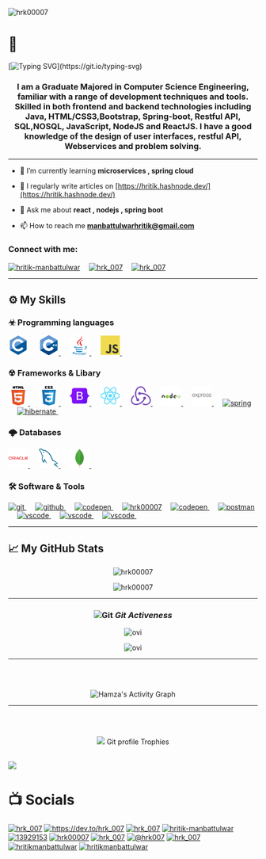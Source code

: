 <!-- <h1 align="center">Hi 👋, I'm Hritik Manbattulwar</h1> -->
<p align="left"> <img src="https://komarev.com/ghpvc/?username=hrk00007&label=Profile%20views&color=0e75b6&style=flat" alt="hrk00007" /> </p>

# 👋

[![Typing SVG](https://readme-typing-svg.herokuapp.com?font=Architects+Daughter&color=7AF79A&size=30&lines=Hey!+It's+Hritik+Manbattulwar!;A+Full+Stack+Web-Developer...;Java+Enthusiasts...;)](https://git.io/typing-svg) 
<h3 align="center">I am a Graduate Majored in Computer Science Engineering, familiar with a range of development techniques and tools. Skilled in both frontend and backend technologies including Java, HTML/CSS3,Bootstrap, Spring-boot, Restful API, SQL,NOSQL, JavaScript, NodeJS and ReactJS. I have a good knowledge of the design of user interfaces, restful API, Webservices and problem solving.</h3>

---

- 🌱 I’m currently learning **microservices , spring cloud**

- 📝 I regularly write articles on [https://hritik.hashnode.dev/](https://hritik.hashnode.dev/)

- 💬 Ask me about **react , nodejs , spring boot**

- 📫 How to reach me **manbattulwarhritik@gmail.com**


<h3 align="left">Connect with me:</h3>
<p align="left">

<a href="https://linkedin.com/in/hritik-manbattulwar" target="blank"><img align="center" src="https://raw.githubusercontent.com/rahuldkjain/github-profile-readme-generator/master/src/images/icons/Social/linked-in-alt.svg" alt="hritik-manbattulwar" height="30" width="40" /></a>&emsp;
<a href="https://instagram.com/hrk_007" target="blank"><img align="center" src="https://raw.githubusercontent.com/rahuldkjain/github-profile-readme-generator/master/src/images/icons/Social/instagram.svg" alt="hrk_007" height="30" width="40" /></a>&emsp;
<a href="mailto:manbattulwarhritik@gmail.com" target="blank"><img align="center" src="https://upload.wikimedia.org/wikipedia/commons/7/7e/Gmail_icon_%282020%29.svg" alt="hrk_007" height="30" width="40" /></a>&emsp;
</p>

---

## ⚙️ My Skills

### ☣ Programming languages

<p> 

<a href="https://www.cprogramming.com/" target="_blank" rel="noreferrer"> 
<img src="https://raw.githubusercontent.com/devicons/devicon/master/icons/c/c-original.svg" alt="c" width="40" height="40"/></a> &emsp;
<a href="https://www.w3schools.com/cpp/" target="_blank" rel="noreferrer"> 
<img src="https://raw.githubusercontent.com/devicons/devicon/master/icons/cplusplus/cplusplus-original.svg" alt="cplusplus" width="40" height="40"/> </a>&emsp;
<a href="https://www.java.com" target="_blank" rel="noreferrer"> 
<img src="https://raw.githubusercontent.com/devicons/devicon/master/icons/java/java-original.svg" alt="java" width="40" height="40"/> </a>&emsp;
<a href="https://developer.mozilla.org/en-US/docs/Web/JavaScript" target="_blank" rel="noreferrer"> 
<img src="https://raw.githubusercontent.com/devicons/devicon/master/icons/javascript/javascript-original.svg" alt="javascript" width="40" height="40"/> </a>&emsp;
</p>

### ☢ Frameworks & Libary

<p>
<a href="https://www.w3.org/html/" target="_blank" rel="noreferrer"> 
<img src="https://raw.githubusercontent.com/devicons/devicon/master/icons/html5/html5-original-wordmark.svg" alt="html5" width="40" height="40"/> </a>&emsp; 
<a href="https://www.w3schools.com/css/" target="_blank" rel="noreferrer"> 
<img src="https://raw.githubusercontent.com/devicons/devicon/master/icons/css3/css3-original-wordmark.svg" alt="css3" width="40" height="40"/> </a>&emsp;
<a href="https://getbootstrap.com" target="_blank" rel="noreferrer"> 
<img src="https://raw.githubusercontent.com/devicons/devicon/master/icons/bootstrap/bootstrap-original.svg" alt="bootstrap" width="40" height="40"/> </a>&emsp;
<a href="https://reactjs.org" target="_blank" rel="noreferrer"> 
<img src="https://raw.githubusercontent.com/devicons/devicon/master/icons/react/react-original.svg" alt="react" width="40" height="40"/> </a>&emsp;
<a href="https://redux.js.org" target="_blank" rel="noreferrer"> 
<img src="https://raw.githubusercontent.com/devicons/devicon/master/icons/redux/redux-original.svg" alt="redux" width="40" height="40"/> </a>&emsp;
<a href="https://nodejs.org" target="_blank" rel="noreferrer"> 
<img src="https://raw.githubusercontent.com/devicons/devicon/master/icons/nodejs/nodejs-original-wordmark.svg" alt="nodejs" width="40" height="40"/> </a>&emsp;
<a href="https://expressjs.com" target="_blank" rel="noreferrer"> 
<img src="https://raw.githubusercontent.com/devicons/devicon/master/icons/express/express-original-wordmark.svg" alt="express" width="40" height="40"/> </a>&emsp;
<a href="https://spring.io/" target="_blank" rel="noreferrer">
 <img src="https://www.vectorlogo.zone/logos/springio/springio-icon.svg" alt="spring" width="40" height="40"/> </a>&emsp;
<a href="https://hibernate.org/" target="_blank" rel="noreferrer">
 <img src="https://www.vectorlogo.zone/logos/hibernate/hibernate-icon.svg" alt="hibernate" width="40" height="40"/> </a>&emsp;
<!-- <img src="">
<img src=""> -->
</p>


### 🌩 Databases 

<p >
<a href="https://www.oracle.com/" target="_blank" rel="noreferrer"> 
<img src="https://raw.githubusercontent.com/devicons/devicon/master/icons/oracle/oracle-original.svg" alt="oracle" width="40" height="40"/> </a>&emsp;
<a href="https://www.mysql.com/" target="_blank" rel="noreferrer"> 
<img src="https://raw.githubusercontent.com/devicons/devicon/master/icons/mysql/mysql-original.svg" alt="mysql" width="40" height="40"/> </a>&emsp;
<a href="https://www.mongodb.com/" target="_blank" rel="noreferrer"> 
<img src="https://raw.githubusercontent.com/devicons/devicon/master/icons/mongodb/mongodb-original.svg" alt="mongodb" width="40" height="40"/> </a>&emsp;   
 </p>
 

### 🛠 Software & Tools

<p>
<a href="https://git-scm.com/" target="_blank" rel="noreferrer"> 
<img src="https://www.vectorlogo.zone/logos/git-scm/git-scm-icon.svg" alt="git" width="40" height="40"/> </a>&emsp;
  
<a href="https://github.com/" target="_blank" rel="noreferrer"> 
<img src="https://www.vectorlogo.zone/logos/github/github-icon.svg" alt="github" width="40" height="40"/> </a>&emsp;

<a href="https://codepen.io/your-work/" target="_blank" rel="noreferrer"> 
<img src="https://www.vectorlogo.zone/logos/codepen/codepen-icon.svg" alt="codepen" width="40" height="40"/> </a>&emsp;

<a href="https://codesandbox.com/hrk00007" target="blank">
<img  src="https://raw.githubusercontent.com/rahuldkjain/github-profile-readme-generator/master/src/images/icons/Social/codesandbox.svg" alt="hrk00007" height="40" width="40" /></a>&emsp;

<a href="https://www.netlify.com/" target="_blank" rel="noreferrer"> 
<img src="https://www.vectorlogo.zone/logos/netlify/netlify-icon.svg" alt="codepen" width="40" height="40"/> </a>&emsp;
     
<a href="https://postman.com" target="_blank" rel="noreferrer"> 
<img src="https://www.vectorlogo.zone/logos/getpostman/getpostman-icon.svg" alt="postman" width="40" height="40"/> </a>&emsp;

<a href="https://code.visualstudio.com/" target="_blank" rel="noreferrer"> 
<img src="https://www.vectorlogo.zone/logos/visualstudio_code/visualstudio_code-icon.svg" alt="vscode" width="40" height="40"/> </a>&emsp;

<a href="https://www.jetbrains.com/idea/" target="_blank" rel="noreferrer"> 
<img src="https://upload.wikimedia.org/wikipedia/commons/9/9c/IntelliJ_IDEA_Icon.svg" alt="vscode" width="40" height="40"/> </a>&emsp;

<a href="https://www.eclipse.org/ide/" target="_blank" rel="noreferrer"> 
<img src="https://cdn.icon-icons.com/icons2/1381/PNG/512/eclipse_94656.png" alt="vscode" width="40" height="40"/> </a>&emsp;

</p>
 
---

## &#x1f4c8; My GitHub Stats
<p align="center"><img src="https://github-readme-stats.vercel.app/api?username=hrk00007&theme=gruvbox" alt="hrk00007"  /></p>
<p align="center"><img src="https://github-readme-streak-stats.herokuapp.com/?user=hrk00007&show_icons=true&locale=en&layout=compact&theme=gruvbox" alt="hrk00007" /></p>
<hr>
<h3 align="center">
 <img src="https://media.giphy.com/media/W5eoZHPpUx9sapR0eu/giphy.gif" width="30px" alt="Git"/>&nbsp;<i><b>Git Activeness</b></i></h3>

<p align="center"><img  src="https://github-readme-stats.vercel.app/api/top-langs?username=hrk00007&show_icons=true&locale=en&layout=compact&theme=gruvbox" alt="ovi"/></p>

<p align="center"><img  src="https://github-readme-stats.vercel.app/api?username=hrk00007&show_icons=true&locale=en&theme=gruvbox" alt="ovi" width="410" /></p>

<hr>
<br><br>
<p align="center">
  <img alt="Hamza's Activity Graph" src="https://github-readme-activity-graph.cyclic.app/graph?username=hrk00007&theme=gruvbox&hide_border=true&area=true" /></a>
</p>
<!-- ![𝚐𝚒𝚝𝚑𝚞𝚋 𝚐𝚛𝚊𝚙𝚑](https://activity-graph.herokuapp.com/graph?username=hrk00007&theme=gruvbox&hide_border=true&area=true) -->
<hr>
<br><br>
<p align="center"><img src="https://media.giphy.com/media/QaMcXSekUWx7aogAUr/giphy.gif" width="30" />&nbsp;Git profile Trophies</p><br>
<img src="https://github-profile-trophy.vercel.app/?username=hrk00007&theme=gruvbox" />


<br/>

# 📺 Socials

<p align="left">
<a href="https://codepen.io/hrk_007" target="blank">
<img align="center" src="https://raw.githubusercontent.com/rahuldkjain/github-profile-readme-generator/master/src/images/icons/Social/codepen.svg" alt="hrk_007" height="30" width="40" /></a>
<a href="https://dev.to/https://dev.to/hrk_007" target="blank">
<img align="center" src="https://raw.githubusercontent.com/rahuldkjain/github-profile-readme-generator/master/src/images/icons/Social/devto.svg" alt="https://dev.to/hrk_007" height="30" width="40" /></a>
<a href="https://twitter.com/hrk_007" target="blank">
<img align="center" src="https://raw.githubusercontent.com/rahuldkjain/github-profile-readme-generator/master/src/images/icons/Social/twitter.svg" alt="hrk_007" height="30" width="40" /></a>
<a href="https://linkedin.com/in/hritik-manbattulwar" target="blank">
<img align="center" src="https://raw.githubusercontent.com/rahuldkjain/github-profile-readme-generator/master/src/images/icons/Social/linked-in-alt.svg" alt="hritik-manbattulwar" height="30" width="40" /></a>
<a href="https://stackoverflow.com/users/13929153" target="blank">
<img align="center" src="https://raw.githubusercontent.com/rahuldkjain/github-profile-readme-generator/master/src/images/icons/Social/stack-overflow.svg" alt="13929153" height="30" width="40" /></a>
<a href="https://codesandbox.com/hrk00007" target="blank">
<img align="center" src="https://raw.githubusercontent.com/rahuldkjain/github-profile-readme-generator/master/src/images/icons/Social/codesandbox.svg" alt="hrk00007" height="30" width="40" /></a>
<a href="https://instagram.com/hrk_007" target="blank">
<img align="center" src="https://raw.githubusercontent.com/rahuldkjain/github-profile-readme-generator/master/src/images/icons/Social/instagram.svg" alt="hrk_007" height="30" width="40" /></a>
<a href="https://hashnode.com/@hrk007" target="blank">
<img align="center" src="https://raw.githubusercontent.com/rahuldkjain/github-profile-readme-generator/master/src/images/icons/Social/hashnode.svg" alt="@hrk007" height="30" width="40" /></a>
<a href="https://www.hackerrank.com/hrk_007" target="blank">
<img align="center" src="https://raw.githubusercontent.com/rahuldkjain/github-profile-readme-generator/master/src/images/icons/Social/hackerrank.svg" alt="hrk_007" height="30" width="40" /></a>
<a href="https://www.leetcode.com/hritikmanbattulwar" target="blank">
<img align="center" src="https://raw.githubusercontent.com/rahuldkjain/github-profile-readme-generator/master/src/images/icons/Social/leet-code.svg" alt="hritikmanbattulwar" height="30" width="40" /></a>
<a href="https://auth.geeksforgeeks.org/user/hritikmanbattulwar" target="blank">
<img align="center" src="https://raw.githubusercontent.com/rahuldkjain/github-profile-readme-generator/master/src/images/icons/Social/geeks-for-geeks.svg" alt="hritikmanbattulwar" height="30" width="40" /></a>
</p>
